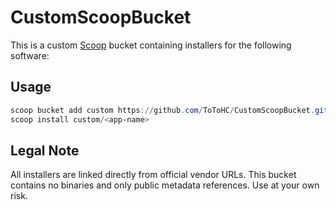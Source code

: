 # CustomScoopBucket
This is a custom [Scoop](https://scoop.sh) bucket containing installers for the following software:



## Usage

```powershell
scoop bucket add custom https://github.com/ToToHC/CustomScoopBucket.git
scoop install custom/<app-name>
```

## Legal Note

All installers are linked directly from official vendor URLs. This bucket contains no binaries and only public metadata references. Use at your own risk.